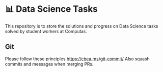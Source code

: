 # :bar_chart: Data Science Tasks

This repository is to store the solutions and progress on Data Science tasks solved by student workers at Computas.  


## Git
Please follow these principles https://cbea.ms/git-commit/
Also squash commits and messages when merging PRs.
